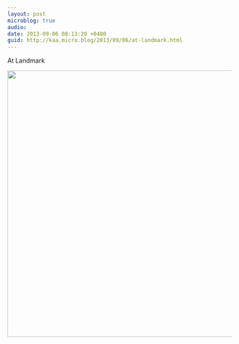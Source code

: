 ```yaml
---
layout: post
microblog: true
audio: 
date: 2013-09-06 08:13:20 +0400
guid: http://kaa.micro.blog/2013/09/06/at-landmark.html
---
```

At Landmark

<img src="https://micro.kaa.bz/uploads/2018/aa7c7e7532.jpg" width="600" height="600" />
